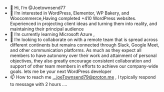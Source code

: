 - 👋 Hi, I’m @Joetownsend77
- 👀 I’m interested in  WordPress, Elementor, WP Bakery, and Woocommerce,Having completed +410 WordPress websites. Experienced in projecting client ideas and turning them into reality, and maintaining their principal audience
- 🌱 I’m currently learning Microsoft Azure  ,
- 💞️ I’m looking to collaborate on with a remote team that is spread across different continents but remains connected through Slack, Google Meet, and other communication platforms. As much as they expect all members to have autonomy over their work and attainment of personal objectives, they also greatly encourage consistent collaboration and support of other team members in efforts to achieve our company-wide goals. lets me be your next WordPress developer
- 📫 How to reach me ...joeTownsend79@proton.me , I typically respond to message with 2 hours  ....

<!---
Joetownsend77/Joetownsend77 is a ✨ special ✨ repository because its `README.md` (this file) appears on your GitHub profile.
You can click the Preview link to take a look at your changes.
--->
